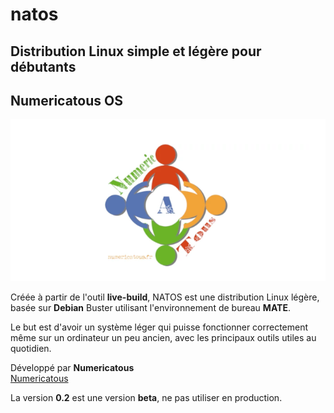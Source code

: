 # natos
## Distribution Linux simple et légère pour débutants  
## Numericatous OS  

![Logo](logo.png)

Créée à partir de l'outil **live-build**, NATOS est une distribution Linux légère, basée sur **Debian** Buster utilisant l'environnement de bureau **MATE**.  

Le but est d'avoir un système léger qui puisse fonctionner correctement même sur un ordinateur un peu ancien, avec les principaux outils utiles au quotidien.  

Développé par **Numericatous**  
[Numericatous](https://numericatous.fr)  



La version **0.2** est une version **beta**, ne pas utiliser en production.

